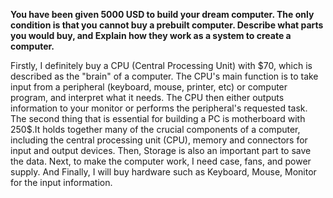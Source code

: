 **You have been given 5000 USD to build your dream computer. The only condition is that you cannot buy a prebuilt computer. Describe what parts you would buy, and Explain how they work as a system to create a computer.**

Firstly, I definitely buy a CPU (Central Processing Unit) with $70, which is described as the "brain" of a computer. The CPU's main function is to take input from a peripheral (keyboard, mouse, printer, etc) or computer program, and interpret what it needs. The CPU then either outputs information to your monitor or performs the peripheral's requested task. The second thing that is essential for building a PC is motherboard with 250$.It holds together many of the crucial components of a computer, including the central processing unit (CPU), memory and connectors for input and output devices. Then, Storage is also an important part to save the data. Next, to make the computer work, I need case, fans, and power supply. And Finally, I will buy hardware such as Keyboard, Mouse, Monitor for the input information.

